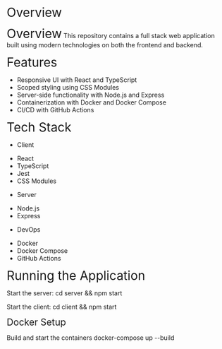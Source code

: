 <span style="font-size: 2em;">Overview</span>

<span style="font-size: 2em;">Overview</span>
This repository contains a full stack web application built using modern technologies on both the frontend and backend.

<span style="font-size: 2em;">Features</span>
* Responsive UI with React and TypeScript
* Scoped styling using CSS Modules
* Server-side functionality with Node.js and Express
* Containerization with Docker and Docker Compose
* CI/CD with GitHub Actions

<span style="font-size: 2em;">Tech Stack</span>
- Client
* React
* TypeScript
* Jest
* CSS Modules

- Server
* Node.js
* Express

- DevOps
* Docker
* Docker Compose
* GitHub Actions

<span style="font-size: 2em;">Running the Application</span>

Start the server:
cd server && npm start

Start the client:
cd client && npm start

<span style="font-size: 1.5em;">Docker Setup</span>

Build and start the containers
docker-compose up --build
